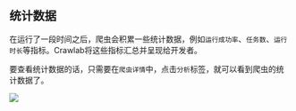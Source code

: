 ## 统计数据

在运行了一段时间之后，爬虫会积累一些统计数据，例如`运行成功率`、`任务数`、`运行时长`等指标。Crawlab将这些指标汇总并呈现给开发者。

要查看统计数据的话，只需要在`爬虫详情`中，点击`分析`标签，就可以看到爬虫的统计数据了。

![](https://crawlab.oss-cn-hangzhou.aliyuncs.com/v0.3.0/spider-analytics.png)
